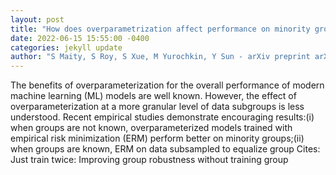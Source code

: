 ```yaml
--- 
layout: post 
title: "How does overparametrization affect performance on minority groups?" 
date: 2022-06-15 15:55:00 -0400 
categories: jekyll update 
author: "S Maity, S Roy, S Xue, M Yurochkin, Y Sun - arXiv preprint arXiv:2206.03515, 2022" 
--- 
```

The benefits of overparameterization for the overall performance of modern machine learning (ML) models are well known. However, the effect of overparameterization at a more granular level of data subgroups is less understood. Recent empirical studies demonstrate encouraging results:(i) when groups are not known, overparameterized models trained with empirical risk minimization (ERM) perform better on minority groups;(ii) when groups are known, ERM on data subsampled to equalize group Cites: Just train twice: Improving group robustness without training group